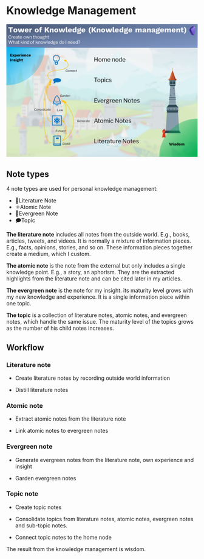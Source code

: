 # Knowledge Management



![LMS_tower_of_Knowledge](images/LMS_tower_of_Knowledge.PNG)



## Note types

4 note types are used for personal knowledge management:

- 📔Literature Note
- ⚛️Atomic Note
- 🌲Evergreen Note
- 🗩Topic

**The literature note** includes all notes from the outside world. E.g., books, articles, tweets, and videos. It is normally a mixture of information pieces. E.g., facts, opinions, stories, and so on. These information pieces together create a medium, which I custom. 

**The atomic note** is the note from the external but only includes a single knowledge point. E.g., a story, an aphorism. They are the extracted highlights from the literature note and can be cited later in my articles. 

**The evergreen note** is the note for my insight. its maturity level grows with my new knowledge and experience. It is a single information piece within one topic. 

**The topic** is a collection of literature notes, atomic notes, and evergreen notes, which handle the same issue. The maturity level of the topics grows as the number of his child notes increases. 


## Workflow

### Literature note

- Create literature notes by recording outside world information 

- Distill literature notes

### Atomic note

- Extract atomic notes from the literature note

- Link atomic notes to evergreen notes

### Evergreen note

- Generate evergreen notes from the literature note, own experience and insight 

- Garden evergreen notes

### Topic note

- Create topic notes

- Consolidate topics from literature notes, atomic notes, evergreen notes and sub-topic notes. 
- Connect topic notes to the home node

The result from the knowledge management is wisdom. 

